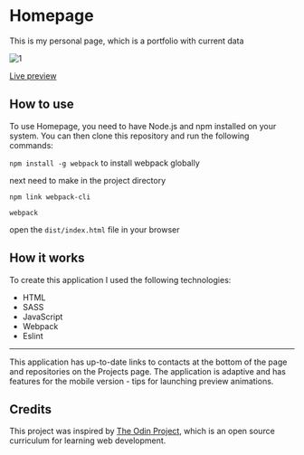# Homepage

This is my personal page, which is a portfolio with current data

![1](https://github.com/Kotovar/Homepage/assets/77914431/3e1845e8-8909-40ed-86f0-792adbd54cf0)

[Live preview](https://kotovar.github.io/Homepage/)
## How to use

To use Homepage, you need to have Node.js and npm installed on your system. You can then clone this repository and run the following commands:

`npm install -g webpack` to install webpack globally

next need to make in the project directory

`npm link webpack-cli`

`webpack`

open the `dist/index.html` file in your browser


## How it works

To create this application I used the following technologies:

- HTML
- SASS
- JavaScript
- Webpack
- Eslint

---

This application has up-to-date links to contacts at the bottom of the page and repositories on the Projects page. The application is adaptive and has features for the mobile version - tips for launching preview animations.

## Credits

This project was inspired by [The Odin Project](https://www.theodinproject.com/lessons/node-path-advanced-html-and-css-homepage), which is an open source curriculum for learning web development.
